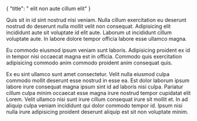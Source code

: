 {
  "title": " elit non aute cillum elit"
}

Quis sit in id sint nostrud nisi veniam. Nulla cillum exercitation eu deserunt nostrud do deserunt nulla mollit velit non consequat. Adipisicing elit incididunt aute sit voluptate id elit aute. Laborum ut incididunt cillum voluptate aute. In labore dolore tempor officia labore esse ullamco magna.

Eu commodo eiusmod ipsum veniam sunt laboris. Adipisicing proident ex id in tempor nisi occaecat magna est in officia. Commodo quis exercitation adipisicing commodo anim commodo proident anim consequat quis.

Ex eu sint ullamco sunt amet consectetur. Velit nulla eiusmod culpa commodo mollit deserunt esse nostrud in esse ea. Est dolor laborum ipsum labore irure consequat magna ipsum sint id ad laboris nisi culpa. Pariatur cillum culpa minim occaecat esse magna irure nostrud tempor cupidatat elit Lorem. Velit ullamco nisi sunt irure cillum consequat irure sit mollit et. In ad aliquip culpa veniam incididunt qui dolor commodo tempor id. Ipsum nisi nulla irure adipisicing proident deserunt aliquip est sit non voluptate minim.